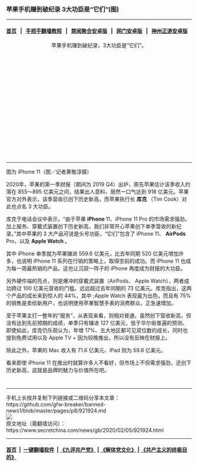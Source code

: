 ### 苹果手机赚到破纪录 3大功臣是“它们”(图)
------------------------

#### [首页](https://github.com/gfw-breaker/banned-news1/blob/master/README.md) &nbsp;&nbsp;|&nbsp;&nbsp; [手把手翻墙教程](https://github.com/gfw-breaker/guides/wiki) &nbsp;&nbsp;|&nbsp;&nbsp; [禁闻聚合安卓版](https://github.com/gfw-breaker/bn-android) &nbsp;&nbsp;|&nbsp;&nbsp; [网门安卓版](https://github.com/oGate2/oGate) &nbsp;&nbsp;|&nbsp;&nbsp; [神州正道安卓版](https://github.com/SzzdOgate/update) 



<div class="article_right" style="fone-color:#000">
 <p style="text-align: center;">
  <strong>
   <img alt="" src="https://img3.secretchina.com/pic/2020/2-4/p2619982a4451065-ss.jpg"/>
  </strong>
  <br>
   苹果手机赚到破纪录，3大功臣是“它们”。
   <span id="hideid" name="hideid" style="color:red;display:none;">
    <span href="https://www.secretchina.com">
    </span>
   </span>
  </br>
 </p>
 <div id="txt-mid1-t21-2017">
  <ins class="adsbygoogle" data-ad-client="ca-pub-1276641434651360" data-ad-slot="2451032099" style="display:inline-block;width:336px;height:280px">
  </ins>
  

---


  </div>
 </div>
 <p>
  图为
  <span href="https://www.secretchina.com/news/gb/tag/iPhone" target="_blank">
   iPhone
  </span>
  11（图／记者黄敬淳摄）
  <span id="hideid" name="hideid" style="color:red;display:none;">
   <span href="https://www.secretchina.com">
   </span>
  </span>
 </p>
 <p>
  2020年，苹果的第一季财报（期间为 2019 Q4）出炉，原先苹果估计该季收入约落在 855～895 亿美元之间，结果出人意料，居然一口气达到 918 亿美元。苹果官方对外表示，该季营收已创下历史新高，而苹果执行长
  <strong>
   <span href="https://www.secretchina.com/news/gb/tag/库克" target="_blank">
    库克
   </span>
  </strong>
  （Tim Cook）对此也点名 3 大功臣。
 </p>
 <p>
  库克于电话会议中表示，“由于苹果
  <strong>
   iPhone
  </strong>
  11、iPhone 11 Pro 的市场需求强劲，加上服务、穿戴式装置创下历史新高，我们非常开心苹果创下单季营收的新纪录。”其中苹果的 3 大产品可说是头号功臣，“它们”包含了 iPhone 11、
  <strong>
   <span href="https://www.secretchina.com/news/gb/tag/AirPods" target="_blank">
    AirPods
   </span>
  </strong>
  Pro，以及
  <strong>
   Apple Watch
  </strong>
  。
 </p>
 <p>
  其中 iPhone 单季就为苹果赚进 559.6 亿美元，比去年同期 520 亿美元增加许多，也说明 iPhone 11 系列在行销的策略上，取得空前的成功。而 iPhone 11 也成为每一周最热销的产品，这也让沉寂一阵子的 iPhone 再度成为财报的大功臣。
 </p>
 <p>
  另外硬件端的亮点，则是爆冲的穿戴式装置（AirPods、
  <span href="https://www.secretchina.com/news/gb/tag/Apple" target="_blank">
   Apple
  </span>
  Watch），两者成功跨过 100 亿美元营收的门槛，远远超过去年同期的 73 亿美元。库克指出，这两个产品的成长来到惊人的 44%，其中 ;Apple Watch 表现最为出色，而且有 75% 的销售是卖给新用户，也说明使用苹果智慧手表的消费群众，正急速增加。
 </p>
 <p>
  至于苹果主打一整年的“服务”，从表现来看，则相对普通，虽然创下营收新高，但没有达到先前预期的成绩，单季只有赚进 127 亿美元，低于华尔街普遍的预测。即使如此，库克仍乐观认为，年增 17%、五大地区都可见双位数的成长，同时也提到免费试用以及 Apple TV + 因为较晚推出，所以没有反映在财报上。
 </p>
 <p>
  除此之外，苹果的 Mac 收入有 71.6 亿美元、iPad 则为 59.8 亿美元。
 </p>
 <p>
  看来即使 iPhone 11 在推出时就算许多人不看好，但市场上不但需求强劲，还创下历史新高，这就是品牌的魅力与价值所在吧。
  <center>
   <div>
    <div id="txt-mid2-t22-2017" style="display: block;  max-height: 351px;  overflow: hidden;">
     <div id="SC-21xxx">
     </div>
     <ins class="adsbygoogle" data-ad-client="ca-pub-1276641434651360" data-ad-format="auto" data-ad-slot="4301710469" data-full-width-responsive="true" style="display:block">
     </ins>
    </div>
   </div>
  </center>
  <div style="padding-top:12px;">
  </div>
 </p>
</div>

<hr/>
手机上长按并复制下列链接或二维码分享本文章：<br/>
https://github.com/gfw-breaker/banned-news1/blob/master/pages/p8/921924.md <br/>
<a href='https://github.com/gfw-breaker/banned-news1/blob/master/pages/p8/921924.md'><img src='https://github.com/gfw-breaker/banned-news1/blob/master/pages/p8/921924.md.png'/></a> <br/>
原文地址（需翻墙访问）：https://www.secretchina.com/news/gb/2020/02/05/921924.html


------------------------
#### [首页](https://github.com/gfw-breaker/banned-news1/blob/master/README.md) &nbsp;|&nbsp; [一键翻墙软件](https://github.com/gfw-breaker/nogfw/blob/master/README.md) &nbsp;| [《九评共产党》](https://github.com/gfw-breaker/9ping.md/blob/master/README.md#九评之一评共产党是什么) | [《解体党文化》](https://github.com/gfw-breaker/jtdwh.md/blob/master/README.md) | [《共产主义的终极目的》](https://github.com/gfw-breaker/gczydzjmd.md/blob/master/README.md)


<img src='http://gfw-breaker.win/banned-news/pages/p8/921924.md' width='0px' height='0px'/>